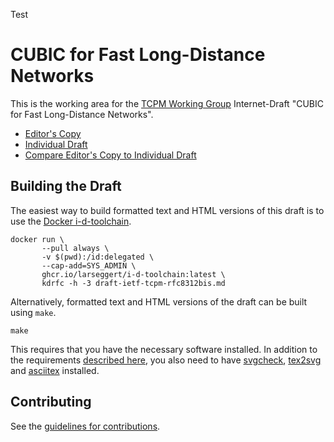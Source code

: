 Test

# CUBIC for Fast Long-Distance Networks

This is the working area for the [TCPM Working
Group](https://datatracker.ietf.org/wg/tcpm/about/) Internet-Draft "CUBIC for
Fast Long-Distance Networks".

* [Editor's
  Copy](https://NTAP.github.io/rfc8312bis/#go.draft-ietf-tcpm-rfc8312bis.html)
* [Individual Draft](https://tools.ietf.org/html/draft-ietf-tcpm-rfc8312bis)
* [Compare Editor's Copy to Individual
  Draft](https://NTAP.github.io/rfc8312bis/#go.draft-ietf-tcpm-rfc8312bis.diff)

## Building the Draft

The easiest way to build formatted text and HTML versions of this draft is to
use the [Docker i-d-toolchain](https://github.com/larseggert/i-d-toolchain).

``` shell
docker run \
       --pull always \
       -v $(pwd):/id:delegated \
       --cap-add=SYS_ADMIN \
       ghcr.io/larseggert/i-d-toolchain:latest \
       kdrfc -h -3 draft-ietf-tcpm-rfc8312bis.md
```
Alternatively, formatted text and HTML versions of the draft can be built using
`make`.

``` shell
make
```

This requires that you have the necessary software installed.  In addition to
the requirements [described
here](https://github.com/martinthomson/i-d-template/blob/master/doc/SETUP.md),
you also need to have [svgcheck](https://pypi.org/project/svgcheck/),
[tex2svg](https://github.com/mathjax/mathjax-node-cli) and
[asciitex](https://github.com/larseggert/asciiTeX) installed.

## Contributing

See the [guidelines for
contributions](https://github.com/NTAP/rfc8312bis/blob/main/CONTRIBUTING.md).
